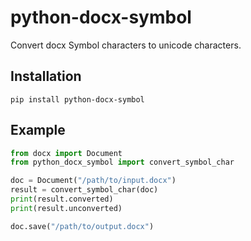 # python-docx-symbol

Convert docx Symbol characters to unicode characters.

## Installation

`pip install python-docx-symbol`

## Example

```python
from docx import Document
from python_docx_symbol import convert_symbol_char

doc = Document("/path/to/input.docx")
result = convert_symbol_char(doc)
print(result.converted)
print(result.unconverted)

doc.save("/path/to/output.docx")
```
